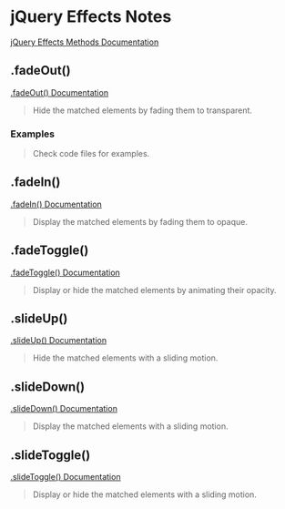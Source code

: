 # jQuery Effects Notes

[jQuery Effects Methods Documentation](https://api.jquery.com/category/effects/)

## .fadeOut()

[.fadeOut() Documentation](https://api.jquery.com/fadeOut/)

> Hide the matched elements by fading them to transparent.

### Examples

> Check code files for examples. 

## .fadeIn()

[.fadeIn() Documentation](https://api.jquery.com/fadeIn/)

> Display the matched elements by fading them to opaque.

## .fadeToggle()

[.fadeToggle() Documentation](https://api.jquery.com/fadeToggle/)

> Display or hide the matched elements by animating their opacity.

## .slideUp()

[.slideUp() Documentation](https://api.jquery.com/slideUp/)

> Hide the matched elements with a sliding motion.

## .slideDown()

[.slideDown() Documentation](https://api.jquery.com/slideDown/)

> Display the matched elements with a sliding motion.

## .slideToggle()

[.slideToggle() Documentation](https://api.jquery.com/slideToggle/)

> Display or hide the matched elements with a sliding motion.
